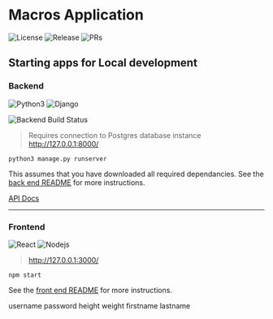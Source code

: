 Macros Application
===

![License](https://img.shields.io/github/license/dillonshipley/macros)
![Release](https://img.shields.io/github/v/release/dillonshipley/macros)
![PRs](https://img.shields.io/github/issues-pr/dillonshipley/macros)

## Starting apps for Local development

### Backend

![Python3](https://img.shields.io/badge/Python-teal?style=flat&logo=python&logoColor=white)
![Django](https://img.shields.io/badge/Django-success?style=flat&logo=django&logoColor=white)

![Backend Build Status](https://img.shields.io/github/workflow/status/dillonshipley/macros/Build%20backend%20Django%20app?label=Backend%20Build)  
> Requires connection to Postgres database instance  
> http://127.0.0.1:8000/

`python3 manage.py runserver`

This assumes that you have downloaded all required dependancies. See the [back end README](macros-backend/README.md) for more instructions.

[API Docs](https://dillonshipley.github.io/macros/)

---

### Frontend

![React](https://img.shields.io/badge/React-blue?style=flat&logo=react&logoColor=white)
![Nodejs](https://img.shields.io/badge/-npm-black?style=flat&logo=npm)
> http://127.0.0.1:3000/

`npm start`

See the [front end README](frontend/README.md) for more instructions.

username
password
height
weight
firstname
lastname
